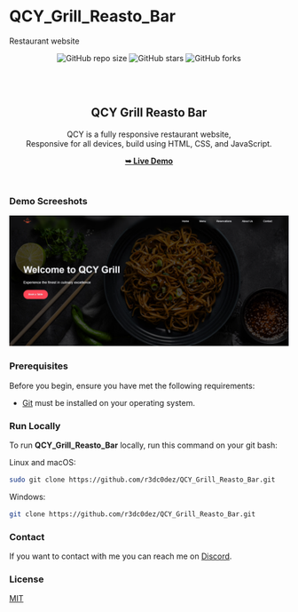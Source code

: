 # QCY_Grill_Reasto_Bar
Restaurant website
<div align="center">
  
  ![GitHub repo size](https://img.shields.io/github/repo-size/r3dc0dez/QCY_Grill_Reasto_Bar)
  ![GitHub stars](https://img.shields.io/github/stars/r3dc0dez/QCY_Grill_Reasto_Bar?style=social)
  ![GitHub forks](https://img.shields.io/github/forks/r3dc0dez/QCY_Grill_Reasto_Bar?style=social)

  <br />
  <br />

  <h2 align="center">QCY Grill Reasto Bar</h2>

  QCY is a fully responsive restaurant website, <br />Responsive for all devices, build using HTML, CSS, and JavaScript.

  <a href="https://qcy-grill-reasto-bar.vercel.app/home.html"><strong>➥ Live Demo</strong></a>

</div>

<br />

### Demo Screeshots

![QCY Desktop Demo](./images/git-preview.png "Desktop Demo")

### Prerequisites

Before you begin, ensure you have met the following requirements:

* [Git](https://git-scm.com/downloads "Download Git") must be installed on your operating system.

### Run Locally

To run **QCY_Grill_Reasto_Bar** locally, run this command on your git bash:

Linux and macOS:

```bash
sudo git clone https://github.com/r3dc0dez/QCY_Grill_Reasto_Bar.git
```

Windows:

```bash
git clone https://github.com/r3dc0dez/QCY_Grill_Reasto_Bar.git
```

### Contact

If you want to contact with me you can reach me on [Discord](https://discord.com/users/711836957201793056).

### License

[MIT](https://choosealicense.com/licenses/mit/)
